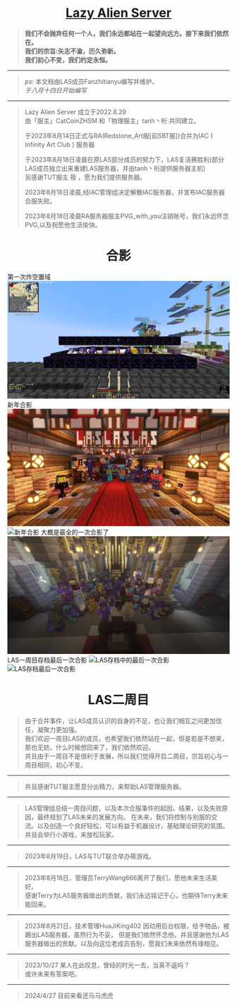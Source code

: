 # <center>**[Lazy Alien Server](https://lazyalienserver.top/)**</center>
>  **我们不会抛弃任何一个人，我们永远都站在一起望向远方。接下来我们依然在。**  
>  **我们的宗旨:矢志不渝，历久弥新。**  
>  **我们初心不变，我们约定永恒。**
---
>*ps:*
> 本文档由LAS成员Fanzhitianyu编写并维护。  
> *于八月十四日开始编写*
---
> Lazy Alien Server 成立于2022.8.29  
> 由「服主」CatCoinZHSM 和「物理服主」tanh丶桁 共同建立。 
> 
> 于2023年8月14日正式与RA(Redstone_Art服[前SBT服])合并为IAC ( Infinity Art Club ) 服务器
> 
> 于2023年8月18日凌晨在原LAS部分成员的努力下，LAS复活赛胜利(部分LAS成员独立出来重建LAS服务器，并由tanh丶桁提供服务器主机)  
> 另感谢TUT服主 筱 ，愿为我们提供服务器。
>
> 2023年8月18日凌晨,经IAC管理组决定解散IAC服务器，并宣布IAC服务器合服失败。
> 
> 2023年8月18日凌晨RA服务器服主PVG_with_you注销账号，我们永远怀念PVG,以及祝愿他生活愉快。
> 
# <center>**合影**</center>
第一次炸空置域
![第一次炸空置域](img/第一次炸空置域.png)
新年合影
![合影](img/合影.png)
![新年合影](img/新年合影.png)
大概是最全的一次合影了  
![大概是最全的一次合影](img/大概是最全的一次合影了.jpg)
LAS一周目存档最后一次合影
![LAS存档中的最后一次合影](img/LAS存档中的最后一次合影.png)
![LAS存档最后一次合影](img/LAS存档最后一次合影.png)

# <center>**LAS二周目**</center>
>   由于合并事件，让LAS成员认识的自身的不足，也让我们相互之间更加信任，凝聚力更加强。  
>   我们欢迎一周目LAS的成员，也希望我们依然站在一起，但是若是不想来，那也无妨，什么时候想回来了，我们依然欢迎。  
>   并且由于一周目不是很利于发展，所以我们觉得开启二周目，宗旨初心与一周目相同，初心不变。
---
>   并且感谢TUT服主愿意分出精力，来帮助LAS管理服务器。
---
>   LAS管理组总结一周目问题，以及本次合服事件的起因，结果，以及失败原因，最终规划了LAS未来的发展方向。
>   在未来，我们将控制与别服的交流。以及创造一个良好轻松，可以有益于机器设计，基础理论研究的氛围。
>   并且会举行小游戏，来放松玩家。
---
>   2023年8月19日，LAS与TUT联合举办筱游戏。
---
>   2023年8月18日，管理员TerryWang666离开了我们，愿他未来生活美好。  
>   感谢Terry为LAS服务器做出的贡献，我们永远铭记于心，也期待Terry未来能回来。
---
>   2023年8月21日，技术管理HuaJiKing402 因动用后台权限，给予物品，被踢出LAS服务器，虽然行为不妥，
>   但是我们依然怀念他，并且感谢他为LAS服务器做出的贡献。以及向这位老成员告别，愿我们未来依然有缘相见。
---
>   2023/10/27 某人在此叹息，曾经的时光一去，当真不返吗？   
>   或许未来有答案吧。
---
>   2024/4/27 目前来看还马马虎虎